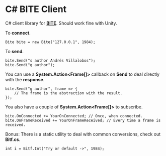 # C# BITE Client

C# client library for [**BITE**](https://github.com/alvivar/bite). Should work fine with Unity.

To **connect**.

    Bite bite = new Bite("127.0.0.1", 1984);

To **send**.

    bite.Send("s author Andrés Villalobos");
    bite.Send("g author");

You can use a **System.Action<Frame[]>** callback on **Send** to deal directly with the **response**.

    bite.Send("g author", frame => {
        // The frame is the abstraction with the result.
    });

You also have a couple of **System.Action<Frame[]>** to subscribe.

    bite.OnConnected += YourOnConnected; // Once, when connected.
    bite.OnFrameReceived += YourOnFrameReceived; // Every time a frame is received.

Bonus: There is a static utility to deal with common conversions, check out **Bitf.cs**.

    int i = Bitf.Int("Try or default ->", 1984);
